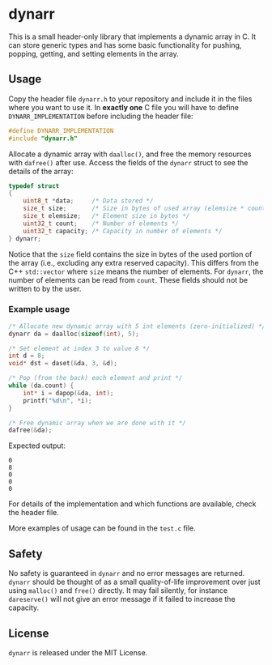 # dynarr

This is a small header-only library that implements a dynamic array in C. 
It can store generic types and has some basic functionality for pushing, popping, getting, and setting elements in the array.


## Usage

Copy the header file `dynarr.h` to your repository and include it in the files where you want to use it.
In **exactly one** C file you will have to define `DYNARR_IMPLEMENTATION` before including the header file:

```C
#define DYNARR_IMPLEMENTATION
#include "dynarr.h"
```

Allocate a dynamic array with `daalloc()`, and free the memory resources with `dafree()` after use.
Access the fields of the `dynarr` struct to see the details of the array:

```C
typedef struct
{
    uint8_t *data;     /* Data stored */
    size_t size;       /* Size in bytes of used array (elemsize * count) */
    size_t elemsize;   /* Element size in bytes */
    uint32_t count;    /* Number of elements */
    uint32_t capacity; /* Capacity in number of elements */
} dynarr;
```

Notice that the `size` field contains the size in bytes of the used portion of the array (i.e., excluding any extra reserved capacity).
This differs from the C++ `std::vector` where `size` means the number of elements.
For `dynarr`, the number of elements can be read from `count`.
These fields should not be written to by the user.

### Example usage
```C
/* Allocate new dynamic array with 5 int elements (zero-initialized) */
dynarr da = daalloc(sizeof(int), 5);    

/* Set element at index 3 to value 8 */
int d = 8;
void* dst = daset(&da, 3, &d);

/* Pop (from the back) each element and print */
while (da.count) {
    int* i = dapop(&da, int);
    printf("%d\n", *i);
}

/* Free dynamic array when we are done with it */
dafree(&da);
```

Expected output:
```
0
8
0
0
0
```

For details of the implementation and which functions are available, check the header file.

More examples of usage can be found in the `test.c` file.


## Safety

No safety is guaranteed in `dynarr` and no error messages are returned.
`dynarr` should be thought of as a small quality-of-life improvement over just using `malloc()` and `free()` directly.
It may fail silently, for instance `dareserve()` will not give an error message if it failed to increase the capacity.


## License

`dynarr` is released under the MIT License.
